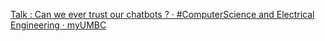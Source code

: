 [Talk : Can we ever trust our chatbots ? · #ComputerScience and Electrical Engineering · myUMBC ](https://qi.tc/qi/8875)